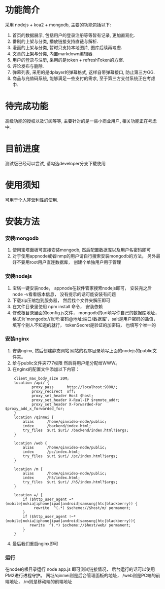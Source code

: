 # 功能简介

采用 nodejs + koa2 + mongodb, 主要的功能包括以下:

1. 首页的数据展示, 包括用户的登录注册等等皆有记录, 更加直观化.
2. 番剧的上架与分类, 播放链接支持直链与解析.
3. 漫画的上架与分类, 暂时只支持本地图片, 图库后续再考虑.
4. 文章的上架与分类, 内置markdown编辑器.
5. 用户的登录与注册, 采用的是token + refreshToken的方案.
6. 评论发布与删除.
7. 弹幕列表, 采用的是dplayer的弹幕格式, 这样自带弹幕接口, 防止第三方GG.
8. 商品与充值码系统, 能够满足一些支付的需求, 至于第三方支付系统正在考虑中.

# 待完成功能

高级功能的授权以及订阅等等, 主要针对的是一些小商业用户, 相关功能正在考虑中.

# 目前进度

测试版已经可以尝试, 请勾选developer分支下载使用

# 使用须知

可用于个人非营利性的使用.

# 安装方法
### 安装mongodb
1. 使用宝塔面板可直接安装mongodb, 然后配置数据库以及用户名密码即可
2. 对于使用appnode或者lnmp的用户请自行搜索安装mongodb的方法， 另外最好不要用root用户直连数据库， 创建个单独用户用于管理

### 安装nodejs
1. 宝塔一键安装node， appnode在软件管家搜索nodejs即可， 安装完之后node -v看看版本信息， 没有提示的话可能安装有问题
2. 下载zip压缩包到服务器， 然后找个文件夹解压即可
3. 在文件目录里使用 npm install 命令， 安装依赖
4. 修改根目录里面的config.js文件， mongodb的uri填写你自己的数据库地址， 格式为'mongodb://账号:密码@地址:端口/数据库'，salt是用户密码的盐值， 填写个别人不知道的就行， tokenSecret是验证的加密码， 也填写个唯一的

### 安装nginx
1. 安装nginx, 然后创建静态网站 网站的程序目录填写上面的nodejs的public文件夹。
2. 给与public文件夹777权限 然后将用户组分配给WWW。
3. 在nginx的配置文件添加以下内容：
```
    client_max_body_size 20M;
    location /api/ {
            proxy_pass      http://localhost:9000/;
            proxy_redirect  off;
            proxy_set_header Host $host;
            proxy_set_header X-Real-IP $remote_addr;
            proxy_set_header X-Forwarded-For $proxy_add_x_forwarded_for;
    }
    location /qinmei {
        alias      /home/qinvideo-node/public;
        index      /backend/index.html;
        try_files  $uri $uri/ /backend/index.html?$args;
    }
    
    location /web {
        alias      /home/qinvideo-node/public;
        index      /pc/index.html;
        try_files  $uri $uri/ /pc/index.html?$args;
    }
    
    location /m {
        alias      /home/qinvideo-node/public;
        index      /h5/index.html;
        try_files  $uri $uri/ /h5/index.html?$args;
    }
    
    location =/ { 
        if ($http_user_agent ~* (mobile|nokia|iphone|ipad|android|samsung|htc|blackberry)) {
             rewrite  ^(.*) $scheme://$host/m/ permanent;
        }
        if ($http_user_agent !~* (mobile|nokia|iphone|ipad|android|samsung|htc|blackberry)){
           rewrite  ^(.*) $scheme://$host/web/ permanent;
        }
    }

```
4. 最后我们重启nginx即可

### 运行
在node的根目录运行 node app.js 即可测试链接情况， 后台运行的话可以使用PM2进行进程守护。
网址/qinmei则是后台管理面板的地址，
/web则是PC端的前端地址，
/m则是移动端的前端地址

